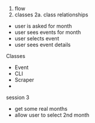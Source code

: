 1. flow 
2. classes
  2a. class relationships

- user is asked for month
- user sees events for month
- user selects event
- user sees event details

Classes
- Event
- CLI
- Scraper
- 

session 3
- get some real months
- allow user to select 2nd month
